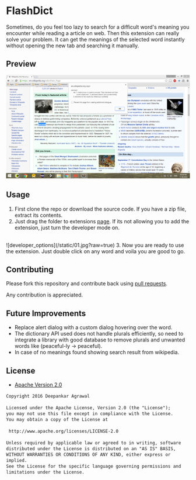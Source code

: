 # FlashDict
Sometimes, do you feel too lazy to search for a difficult word's meaning you encounter while reading a article on web. Then this extension can really solve your problem. It can get the meanings of the selected word instantly without opening the new tab and searching it manually.

## Preview
![preview](/static/02.png?raw=true)

## Usage
1. First clone the repo or download the source code. If you have a zip file, extract its contents.
2. Just drag the folder to extensions [page](chrome://extensions/). If its not allowing you to add the extension, just turn the developer mode on.
<br>
![developer_options](/static/01.jpg?raw=true)
3. Now you are ready to use the extension. Just double click on any word and voila you are good to go.

## Contributing

Please fork this repository and contribute back using
[pull requests](https://github.com/deep110/FlashDict/pulls).

Any contribution is appreciated.

## Future Improvements
* Replace alert dialog with a custom dialog hovering over the word.
* The dictionary API used does not handle plurals efficiently, so need to integrate a library with good database to remove plurals and unwanted words like (peaceful-ly -> peaceful).
* In case of no meanings found showing search result from wikipedia.

## License

* [Apache Version 2.0](http://www.apache.org/licenses/LICENSE-2.0.html)

```
Copyright 2016 Deepankar Agrawal

Licensed under the Apache License, Version 2.0 (the "License");
you may not use this file except in compliance with the License.
You may obtain a copy of the License at

 http://www.apache.org/licenses/LICENSE-2.0

Unless required by applicable law or agreed to in writing, software
distributed under the License is distributed on an "AS IS" BASIS,
WITHOUT WARRANTIES OR CONDITIONS OF ANY KIND, either express or implied.
See the License for the specific language governing permissions and
limitations under the License.



